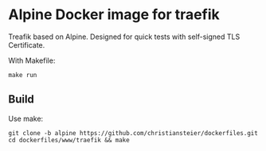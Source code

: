 # Alpine Docker image for traefik
Treafik based on Alpine. Designed for quick tests with self-signed TLS Certificate.

With Makefile:
```
make run
```

## Build

Use make:

```
git clone -b alpine https://github.com/christiansteier/dockerfiles.git
cd dockerfiles/www/traefik && make 
```

